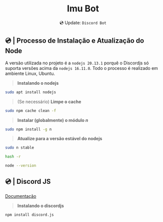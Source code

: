 <div align="center">

# Imu Bot
💿 Update: `Discord Bot`

</div>

## 💿 | Processo de Instalação e Atualização do Node

A versão utilizada no projeto é a `nodejs 20.13.1` porquê o Discordjs só suporta versões acima da `nodejs 16.11.0`. Todo o processo é realizado em ambiente Linux, Ubuntu.

> **Instalando o nodejs**

```bash
sudo apt install nodejs
```

> (Se necessário) **Limpe o cache**
```bash
sudo npm cache clean -f
```

> **Instalar (globalmente) o módulo _n_**
```bash
sudo npm install -g n
```

> **Atualize para a versão estável do nodejs**
```bash
sudo n stable
```

```bash
hash -r
```

```bash
node --version
```

## 💿 | Discord JS
[Documentação](https://discordjs.guide/#before-you-begin)

> **Instalando o discordjs**
```bash
npm install discord.js
```